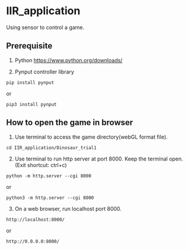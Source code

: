 # IIR_application
Using sensor to control a game.

## Prerequisite
1. Python
https://www.python.org/downloads/

2. Pynput controller library

```
pip install pynput
```
or
```
pip3 install pynput
```
## How to open the game in browser
1. Use terminal to access the game directory(webGL format file).
```
cd IIR_application/Dinosaur_trial1
```
2. Use terminal to run http server at port 8000. Keep the terminal open. (Exit shortcut: ctrl+c)
```
python -m http.server --cgi 8000
```
or
```
python3 -m http.server --cgi 8000
```
3. On a web browser, run localhost port 8000.
```
http://localhost:8000/
```
or
```
http://0.0.0.0:8000/
```

